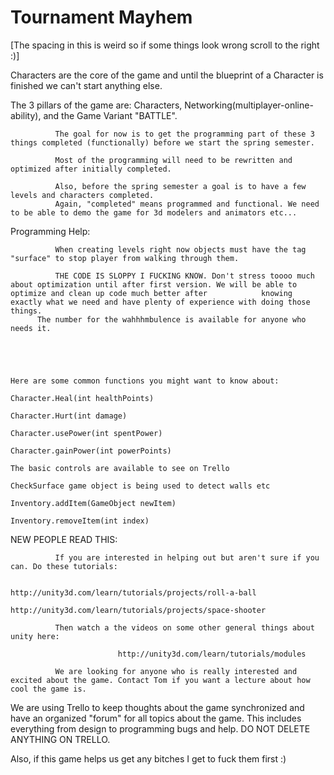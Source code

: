 Tournament Mayhem
================
[The spacing in this is weird so if some things look wrong scroll to the right :)]

Characters are the core of the game and until the blueprint of a Character is finished we can't start anything else.

The 3 pillars of the game are: Characters, Networking(multiplayer-online-ability), and the Game Variant "BATTLE".
              
              The goal for now is to get the programming part of these 3 things completed (functionally) before we start the spring semester.
              
              Most of the programming will need to be rewritten and optimized after initially completed.
              
              Also, before the spring semester a goal is to have a few levels and characters completed.
              Again, "completed" means programmed and functional. We need to be able to demo the game for 3d modelers and animators etc...
              

Programming Help:


              When creating levels right now objects must have the tag "surface" to stop player from walking through them.
              
              THE CODE IS SLOPPY I FUCKING KNOW. Don't stress toooo much about optimization until after first version. We will be able to optimize and clean up code much better after 		      knowing exactly what we need and have plenty of experience with doing those things. 
	      The number for the wahhhmbulence is available for anyone who needs it.
              
              
              
              

    Here are some common functions you might want to know about:

    Character.Heal(int healthPoints)
    
    Character.Hurt(int damage)
    
    Character.usePower(int spentPower)
    
    Character.gainPower(int powerPoints)
    
    The basic controls are available to see on Trello
    
    CheckSurface game object is being used to detect walls etc
    
    Inventory.addItem(GameObject newItem)
    
    Inventory.removeItem(int index)
    
    
    
    
    
NEW PEOPLE READ THIS:
              
              If you are interested in helping out but aren't sure if you can. Do these tutorials:
                            
                            http://unity3d.com/learn/tutorials/projects/roll-a-ball
                            http://unity3d.com/learn/tutorials/projects/space-shooter
              
              Then watch a the videos on some other general things about unity here:
              
                            http://unity3d.com/learn/tutorials/modules
                            
              We are looking for anyone who is really interested and excited about the game. Contact Tom if you want a lecture about how cool the game is.
    
    
    
We are using Trello to keep thoughts about the game synchronized and have an organized "forum" for all topics about the game. This includes everything from design to programming bugs and help. DO NOT DELETE ANYTHING ON TRELLO.


Also, if this game helps us get any bitches I get to fuck them first :)
